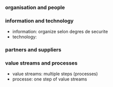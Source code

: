 ### organisation and people

### information and technology
- information: organize selon degres de securite
- technology: 

### partners and suppliers
### value streams and processes
- value streams: multiple steps (processes)
- processe: one step of value streams